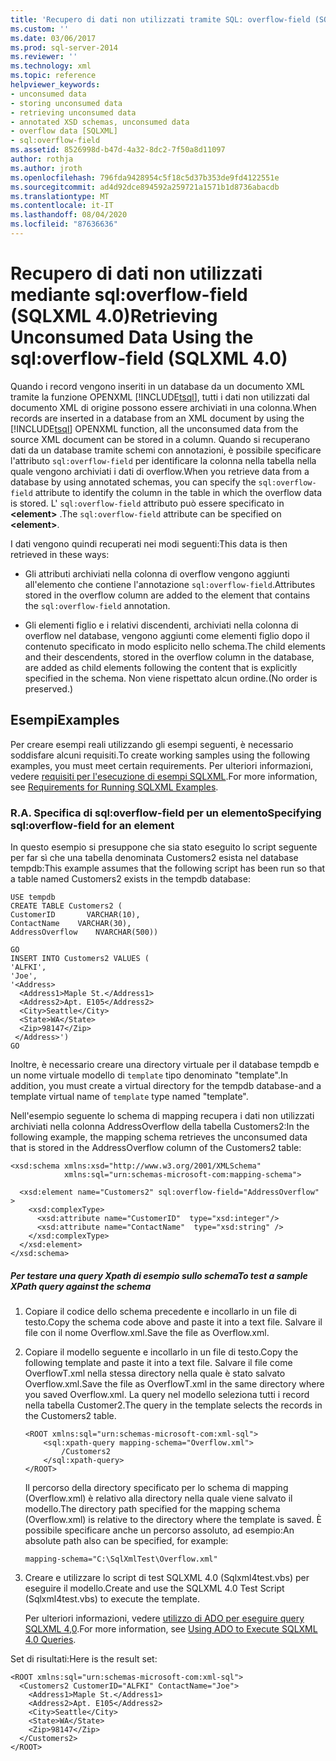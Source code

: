 ```yaml
---
title: 'Recupero di dati non utilizzati tramite SQL: overflow-field (SQLXML 4,0) | Microsoft Docs'
ms.custom: ''
ms.date: 03/06/2017
ms.prod: sql-server-2014
ms.reviewer: ''
ms.technology: xml
ms.topic: reference
helpviewer_keywords:
- unconsumed data
- storing unconsumed data
- retrieving unconsumed data
- annotated XSD schemas, unconsumed data
- overflow data [SQLXML]
- sql:overflow-field
ms.assetid: 8526998d-b47d-4a32-8dc2-7f50a8d11097
author: rothja
ms.author: jroth
ms.openlocfilehash: 796fda9428954c5f18c5d37b353de9fd4122551e
ms.sourcegitcommit: ad4d92dce894592a259721a1571b1d8736abacdb
ms.translationtype: MT
ms.contentlocale: it-IT
ms.lasthandoff: 08/04/2020
ms.locfileid: "87636636"
---
```

# <a name="retrieving-unconsumed-data-using-the-sqloverflow-field-sqlxml-40"></a><span data-ttu-id="22f66-102">Recupero di dati non utilizzati mediante sql:overflow-field (SQLXML 4.0)</span><span class="sxs-lookup"><span data-stu-id="22f66-102">Retrieving Unconsumed Data Using the sql:overflow-field (SQLXML 4.0)</span></span>
  <span data-ttu-id="22f66-103">Quando i record vengono inseriti in un database da un documento XML tramite la funzione OPENXML [!INCLUDE[tsql](../../includes/tsql-md.md)], tutti i dati non utilizzati dal documento XML di origine possono essere archiviati in una colonna.</span><span class="sxs-lookup"><span data-stu-id="22f66-103">When records are inserted in a database from an XML document by using the [!INCLUDE[tsql](../../includes/tsql-md.md)] OPENXML function, all the unconsumed data from the source XML document can be stored in a column.</span></span> <span data-ttu-id="22f66-104">Quando si recuperano dati da un database tramite schemi con annotazioni, è possibile specificare l'attributo `sql:overflow-field` per identificare la colonna nella tabella nella quale vengono archiviati i dati di overflow.</span><span class="sxs-lookup"><span data-stu-id="22f66-104">When you retrieve data from a database by using annotated schemas, you can specify the `sql:overflow-field` attribute to identify the column in the table in which the overflow data is stored.</span></span> <span data-ttu-id="22f66-105">L' `sql:overflow-field` attributo può essere specificato in **\<element>** .</span><span class="sxs-lookup"><span data-stu-id="22f66-105">The `sql:overflow-field` attribute can be specified on **\<element>**.</span></span>  
  
 <span data-ttu-id="22f66-106">I dati vengono quindi recuperati nei modi seguenti:</span><span class="sxs-lookup"><span data-stu-id="22f66-106">This data is then retrieved in these ways:</span></span>  
  
-   <span data-ttu-id="22f66-107">Gli attributi archiviati nella colonna di overflow vengono aggiunti all'elemento che contiene l'annotazione `sql:overflow-field`.</span><span class="sxs-lookup"><span data-stu-id="22f66-107">Attributes stored in the overflow column are added to the element that contains the `sql:overflow-field` annotation.</span></span>  
  
-   <span data-ttu-id="22f66-108">Gli elementi figlio e i relativi discendenti, archiviati nella colonna di overflow nel database, vengono aggiunti come elementi figlio dopo il contenuto specificato in modo esplicito nello schema.</span><span class="sxs-lookup"><span data-stu-id="22f66-108">The child elements and their descendents, stored in the overflow column in the database, are added as child elements following the content that is explicitly specified in the schema.</span></span> <span data-ttu-id="22f66-109">Non viene rispettato alcun ordine.</span><span class="sxs-lookup"><span data-stu-id="22f66-109">(No order is preserved.)</span></span>  
  
## <a name="examples"></a><span data-ttu-id="22f66-110">Esempi</span><span class="sxs-lookup"><span data-stu-id="22f66-110">Examples</span></span>  
 <span data-ttu-id="22f66-111">Per creare esempi reali utilizzando gli esempi seguenti, è necessario soddisfare alcuni requisiti.</span><span class="sxs-lookup"><span data-stu-id="22f66-111">To create working samples using the following examples, you must meet certain requirements.</span></span> <span data-ttu-id="22f66-112">Per ulteriori informazioni, vedere [requisiti per l'esecuzione di esempi SQLXML](../sqlxml/requirements-for-running-sqlxml-examples.md).</span><span class="sxs-lookup"><span data-stu-id="22f66-112">For more information, see [Requirements for Running SQLXML Examples](../sqlxml/requirements-for-running-sqlxml-examples.md).</span></span>  
  
### <a name="a-specifying-sqloverflow-field-for-an-element"></a><span data-ttu-id="22f66-113">R.</span><span class="sxs-lookup"><span data-stu-id="22f66-113">A.</span></span> <span data-ttu-id="22f66-114">Specifica di sql:overflow-field per un elemento</span><span class="sxs-lookup"><span data-stu-id="22f66-114">Specifying sql:overflow-field for an element</span></span>  
 <span data-ttu-id="22f66-115">In questo esempio si presuppone che sia stato eseguito lo script seguente per far sì che una tabella denominata Customers2 esista nel database tempdb:</span><span class="sxs-lookup"><span data-stu-id="22f66-115">This example assumes that the following script has been run so that a table named Customers2 exists in the tempdb database:</span></span>  
  
```  
USE tempdb  
CREATE TABLE Customers2 (  
CustomerID       VARCHAR(10),   
ContactName    VARCHAR(30),   
AddressOverflow    NVARCHAR(500))  
  
GO  
INSERT INTO Customers2 VALUES (  
'ALFKI',   
'Joe',  
'<Address>  
  <Address1>Maple St.</Address1>  
  <Address2>Apt. E105</Address2>  
  <City>Seattle</City>  
  <State>WA</State>  
  <Zip>98147</Zip>  
 </Address>')  
GO  
```  
  
 <span data-ttu-id="22f66-116">Inoltre, è necessario creare una directory virtuale per il database tempdb e un nome virtuale modello di `template` tipo denominato "template".</span><span class="sxs-lookup"><span data-stu-id="22f66-116">In addition, you must create a virtual directory for the tempdb database-and a template virtual name of `template` type named "template".</span></span>  
  
 <span data-ttu-id="22f66-117">Nell'esempio seguente lo schema di mapping recupera i dati non utilizzati archiviati nella colonna AddressOverflow della tabella Customers2:</span><span class="sxs-lookup"><span data-stu-id="22f66-117">In the following example, the mapping schema retrieves the unconsumed data that is stored in the AddressOverflow column of the Customers2 table:</span></span>  
  
```  
<xsd:schema xmlns:xsd="http://www.w3.org/2001/XMLSchema"  
            xmlns:sql="urn:schemas-microsoft-com:mapping-schema">  
  
  <xsd:element name="Customers2" sql:overflow-field="AddressOverflow" >  
    <xsd:complexType>  
      <xsd:attribute name="CustomerID"  type="xsd:integer"/>  
      <xsd:attribute name="ContactName"  type="xsd:string" />  
    </xsd:complexType>  
  </xsd:element>  
</xsd:schema>  
```  
  
##### <a name="to-test-a-sample-xpath-query-against-the-schema"></a><span data-ttu-id="22f66-118">Per testare una query Xpath di esempio sullo schema</span><span class="sxs-lookup"><span data-stu-id="22f66-118">To test a sample XPath query against the schema</span></span>  
  
1.  <span data-ttu-id="22f66-119">Copiare il codice dello schema precedente e incollarlo in un file di testo.</span><span class="sxs-lookup"><span data-stu-id="22f66-119">Copy the schema code above and paste it into a text file.</span></span> <span data-ttu-id="22f66-120">Salvare il file con il nome Overflow.xml.</span><span class="sxs-lookup"><span data-stu-id="22f66-120">Save the file as Overflow.xml.</span></span>  
  
2.  <span data-ttu-id="22f66-121">Copiare il modello seguente e incollarlo in un file di testo.</span><span class="sxs-lookup"><span data-stu-id="22f66-121">Copy the following template and paste it into a text file.</span></span> <span data-ttu-id="22f66-122">Salvare il file come OverflowT.xml nella stessa directory nella quale è stato salvato Overflow.xml.</span><span class="sxs-lookup"><span data-stu-id="22f66-122">Save the file as OverflowT.xml in the same directory where you saved Overflow.xml.</span></span> <span data-ttu-id="22f66-123">La query nel modello seleziona tutti i record nella tabella Customer2.</span><span class="sxs-lookup"><span data-stu-id="22f66-123">The query in the template selects the records in the Customers2 table.</span></span>  
  
    ```  
    <ROOT xmlns:sql="urn:schemas-microsoft-com:xml-sql">  
        <sql:xpath-query mapping-schema="Overflow.xml">  
            /Customers2  
        </sql:xpath-query>  
    </ROOT>  
    ```  
  
     <span data-ttu-id="22f66-124">Il percorso della directory specificato per lo schema di mapping (Overflow.xml) è relativo alla directory nella quale viene salvato il modello.</span><span class="sxs-lookup"><span data-stu-id="22f66-124">The directory path specified for the mapping schema (Overflow.xml) is relative to the directory where the template is saved.</span></span> <span data-ttu-id="22f66-125">È possibile specificare anche un percorso assoluto, ad esempio:</span><span class="sxs-lookup"><span data-stu-id="22f66-125">An absolute path also can be specified, for example:</span></span>  
  
    ```  
    mapping-schema="C:\SqlXmlTest\Overflow.xml"  
    ```  
  
3.  <span data-ttu-id="22f66-126">Creare e utilizzare lo script di test SQLXML 4.0 (Sqlxml4test.vbs) per eseguire il modello.</span><span class="sxs-lookup"><span data-stu-id="22f66-126">Create and use the SQLXML 4.0 Test Script (Sqlxml4test.vbs) to execute the template.</span></span>  
  
     <span data-ttu-id="22f66-127">Per ulteriori informazioni, vedere [utilizzo di ADO per eseguire query SQLXML 4,0](../sqlxml/using-ado-to-execute-sqlxml-4-0-queries.md).</span><span class="sxs-lookup"><span data-stu-id="22f66-127">For more information, see [Using ADO to Execute SQLXML 4.0 Queries](../sqlxml/using-ado-to-execute-sqlxml-4-0-queries.md).</span></span>  
  
 <span data-ttu-id="22f66-128">Set di risultati:</span><span class="sxs-lookup"><span data-stu-id="22f66-128">Here is the result set:</span></span>  
  
```  
<ROOT xmlns:sql="urn:schemas-microsoft-com:xml-sql">  
  <Customers2 CustomerID="ALFKI" ContactName="Joe">  
    <Address1>Maple St.</Address1>   
    <Address2>Apt. E105</Address2>   
    <City>Seattle</City>   
    <State>WA</State>   
    <Zip>98147</Zip>   
  </Customers2>  
</ROOT>  
```  
  
  
